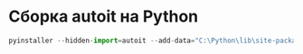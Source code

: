 # Сборка autoit на Python
```Python
pyinstaller --hidden-import=autoit --add-data="C:\Python\lib\site-packages\autoit\autoit.pyd;autoit" --onefile run.py
```
